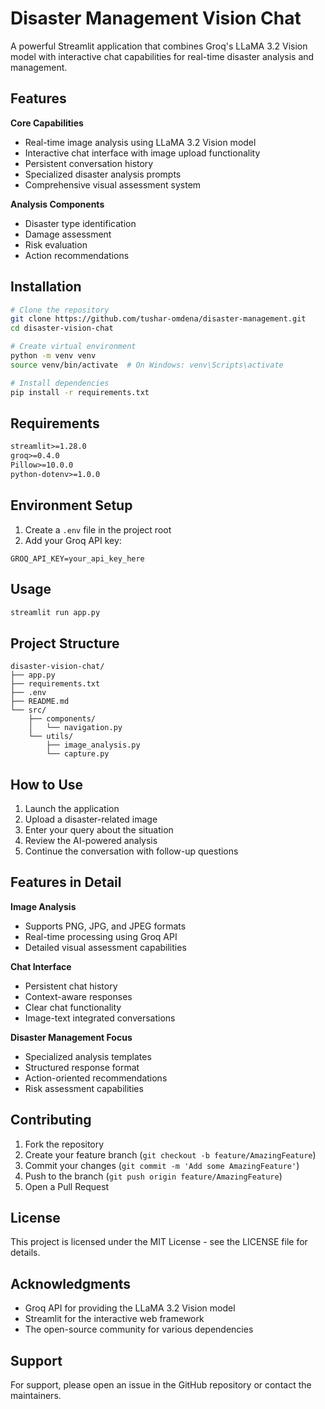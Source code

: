 # Disaster Management Vision Chat

A powerful Streamlit application that combines Groq's LLaMA 3.2 Vision model with interactive chat capabilities for real-time disaster analysis and management.

## Features

**Core Capabilities**
- Real-time image analysis using LLaMA 3.2 Vision model
- Interactive chat interface with image upload functionality
- Persistent conversation history
- Specialized disaster analysis prompts
- Comprehensive visual assessment system

**Analysis Components**
- Disaster type identification
- Damage assessment
- Risk evaluation
- Action recommendations

## Installation

```bash
# Clone the repository
git clone https://github.com/tushar-omdena/disaster-management.git
cd disaster-vision-chat

# Create virtual environment
python -m venv venv
source venv/bin/activate  # On Windows: venv\Scripts\activate

# Install dependencies
pip install -r requirements.txt
```

## Requirements

```txt
streamlit>=1.28.0
groq>=0.4.0
Pillow>=10.0.0
python-dotenv>=1.0.0
```

## Environment Setup

1. Create a `.env` file in the project root
2. Add your Groq API key:
```env
GROQ_API_KEY=your_api_key_here
```

## Usage

```bash
streamlit run app.py
```

## Project Structure

```
disaster-vision-chat/
├── app.py
├── requirements.txt
├── .env
├── README.md
└── src/
    ├── components/
    │   └── navigation.py
    └── utils/
        ├── image_analysis.py
        └── capture.py
```

## How to Use

1. Launch the application
2. Upload a disaster-related image
3. Enter your query about the situation
4. Review the AI-powered analysis
5. Continue the conversation with follow-up questions

## Features in Detail

**Image Analysis**
- Supports PNG, JPG, and JPEG formats
- Real-time processing using Groq API
- Detailed visual assessment capabilities

**Chat Interface**
- Persistent chat history
- Context-aware responses
- Clear chat functionality
- Image-text integrated conversations

**Disaster Management Focus**
- Specialized analysis templates
- Structured response format
- Action-oriented recommendations
- Risk assessment capabilities

## Contributing

1. Fork the repository
2. Create your feature branch (`git checkout -b feature/AmazingFeature`)
3. Commit your changes (`git commit -m 'Add some AmazingFeature'`)
4. Push to the branch (`git push origin feature/AmazingFeature`)
5. Open a Pull Request

## License

This project is licensed under the MIT License - see the LICENSE file for details.

## Acknowledgments

- Groq API for providing the LLaMA 3.2 Vision model
- Streamlit for the interactive web framework
- The open-source community for various dependencies

## Support

For support, please open an issue in the GitHub repository or contact the maintainers.